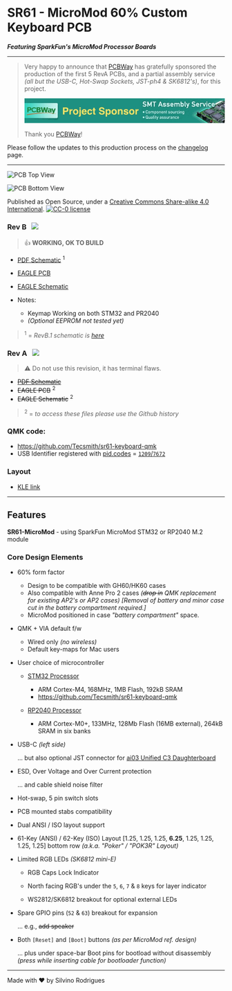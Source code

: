 # SR61 - MicroMod 60% Custom Keyboard PCB

***Featuring SparkFun's MicroMod Processor Boards***

---

> Very happy to announce that [PCBWay](https://pcbway.com) has gratefully sponsored the production of the first 5 RevA PCBs, and a partial assembly service *(all but the USB-C, Hot-Swap Sockets, JST-ph4 & SK6812's)*, for this project.
>
> [![Official Sponsor - PCBWay](docs/pcbway.jpg)](https://pcbway.com/)
>
> Thank you [PCBWay](https://pcbway.com/)!

Please follow the updates to this production process on the [changelog](CHANGELOG.md) page.

---

![PCB Top View](docs/sr61-pcb-top.png)

![PCB Bottom View](docs/sr61-pcb-btm.png)

Published as Open Source, under a [ Creative Commons Share-alike 4.0 International](LICENSE.md).  [![CC-0 license](https://shields.io/badge/-BY--SA_4.0-black?logo=creativecommons&logoColor=%23000&labelColor=%23c1c1c1
)](https://creativecommons.org/licenses/by-sa/4.0/)


### **Rev B** &nbsp; ![](https://shields.io/badge/OK-Working-green?logo=checkmarx&OK=Working)

> &#128077; **WORKING, OK TO BUILD**

* [PDF Schematic](docs/sr61-revB.2.pdf) <sup>1</sup>
* [EAGLE PCB](EAGLE/sr61/sr61-revB.brd)
* [EAGLE Schematic](EAGLE/sr61/sr61-revB.sch)

* Notes:
    - Keymap Working on both STM32 and PR2040
    - *(Optional EEPROM not tested yet)*

> <sup>1</sup> = *RevB.1 schematic is [here](docs/sr61-revB.pdf)*

### **Rev A** &nbsp; ![](https://img.shields.io/badge/!!-Fails-critical)

> &#9888; Do not use this revision, it has terminal flaws.

* ~~[PDF Schematic](docs/sr61-revA.pdf)~~
* ~~EAGLE PCB~~ <sup>2</sup>
* ~~EAGLE Schematic~~ <sup>2</sup>

> <sup>2</sup> = *to access these files please use the Github history*


### QMK code:

* https://github.com/Tecsmith/sr61-keyboard-qmk
* USB Identifier registered with [pid.codes](https://pid.codes/) = [`1209`/`7672`](https://pid.codes/1209/7672/)

### Layout

* [KLE link](http://www.keyboard-layout-editor.com/#/gists/c812c931186e45a5acbc3e217ef4f161)


*****

## Features

**SR61-MicroMod** - using SparkFun MicroMod STM32 or RP2040 M.2 module

### Core Design Elements

- 60% form factor
    - Design to be compatible with GH60/HK60 cases
    - Also compatible with Anne Pro 2 cases *(~~drop in~~ QMK replacement for existing AP2's or AP2 cases)* *[Removal of battery and minor case cut in the battery compartment required.]*
    - MicroMod positioned in case *"battery compartment"* space.

- QMK + VIA default f/w
    - Wired only *(no wireless)*
    - Default key-maps for Mac users

- User choice of microcontroller
    
    - [STM32 Processor](https://www.sparkfun.com/products/17713) 
        - ARM Cortex-M4, 168MHz, 1MB Flash, 192kB SRAM
        - https://github.com/Tecsmith/sr61-keyboard-qmk

    - [RP2040 Processor](https://www.sparkfun.com/products/17720) 
        - ARM Cortex-M0+, 133MHz, 128Mb Flash (16MB external), 264kB SRAM in six banks
        
- USB-C *(left side)*

    ... but also optional JST connector for [ai03 Unified C3 Daughterboard](https://github.com/ai03-2725/Unified-Daughterboard)

- ESD, Over Voltage and Over Current protection

    ... and cable shield noise filter

- Hot-swap, 5 pin switch slots

- PCB mounted stabs compatibility

- Dual ANSI / ISO layout support

- 61-Key (ANSI) / 62-Key (ISO) Layout [1.25, 1.25, 1.25, **6.25**, 1.25, 1.25, 1.25, 1.25] bottom row *(a.k.a. "Poker" / "POK3R" Layout)*

- Limited RGB LEDs *(SK6812 mini-E)*

    - RGB Caps Lock Indicator

    - North facing RGB's under the `5`, `6`, `7` & `8` keys for layer indicator

    - WS2812/SK6812 breakout for optional external LEDs

- Spare GPIO pins (`52` & `63`) breakout for expansion

   ... e.g., ~~add speaker~~

- Both `[Reset]` and `[Boot]` buttons *(as per MicroMod ref. design)*

    ... plus under space-bar Boot pins for bootload without disassembly *(press while inserting cable for bootloader function)*

---

Made with :heart: by Silvino Rodrigues
